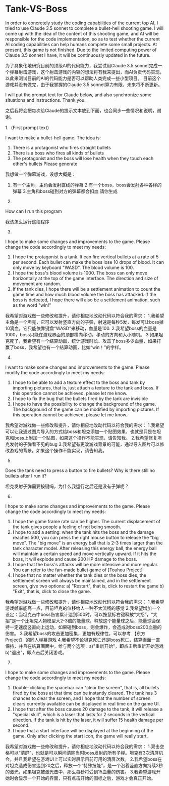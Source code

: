 # Tank-VS-Boss
In order to concretely study the coding capabilities of the current top AI, I tried to use Claude 3.5 sonnet to complete a bullet-hell shooting game. I will come up with the idea of ​​the content of this shooting game, and AI will be responsible for the code implementation, so as to test whether the current AI coding capabilities can help humans complete some small projects.
At present, this game is not finished. Due to the limited computing power of Claude 3.5 sonnet I have, it will be continuously updated in the future.


为了具象化地研究目前的顶级AI的代码能力，我尝试用Claude 3.5 sonnet完成一个弹幕射击游戏，这个射击游戏的内容的想法将有我来提出，而AI负责代码实现，以此来测试目前的AI的代码能力是否可以帮助人类完成一些小型项目。
目前这个游戏并没有做完，由于我掌握的Claude 3.5 sonnet算力有限，未来将不断更新。

I will put the prompt text for Claude below, and also synchronize some situations and instructions. Thank you.

之后我将会把每次给Claude的提示文本放到下面，也会同步一些情况和说明，谢谢。


1.（First prompt text）

I want to make a bullet-hell game. The idea is:
1. There is a protagonist who fires straight bullets
2. There is a boss who fires all kinds of bullets
3. The protagonist and the boss will lose health when they touch each other's bullets
Please generate

我想做一个弹幕游戏，设想大概是：
1. 有一个主角，主角会发射直线的弹幕
2.有一个boss，boss会发射各种各样的弹幕
3.主角和boss碰到对方的弹幕都会扣血
请你生成

2.
How can I run this program

我该怎么运行这段程序

3.
I hope to make some changes and improvements to the game. Please change the code accordingly to meet my needs:
1. I hope the protagonist is a tank. It can fire vertical bullets at a rate of 5 per second. Each bullet can make the boss lose 10 drops of blood. It can only move by keyboard "WASD". The blood volume is 100.
2. I hope the boss's blood volume is 1000. The boss can only move horizontally at the top of the game interface. The direction and size of movement are random.
3. If the tank dies, I hope there will be a settlement animation to count the game time and how much blood volume the boss has attacked. If the boss is defeated, I hope there will also be a settlement animation, such as the word "win!"

我希望对游戏做一些修改和提升，请你相应地改动代码以符合我的需求：
1.我希望主角是一个坦克，它可以发射竖直方向的子弹，射速是每秒5发，每发可让boss掉10滴血。它只能依靠键盘“WASD”来移动，血量是100.
2.我希望boss的血量是1000，boss只能在游戏界面的顶部横向移动，移动的方向和大小随机。
3.如果坦克死了，我希望有一个结算动画，统计游戏时长、攻击了boss多少血量，如果打赢了boss，我希望也有一个结算动画，比如“win！”的字样。

4.
I want to make some changes and improvements to the game. Please modify the code accordingly to meet my needs:
1. I hope to be able to add a texture effect to the boss and tank by importing pictures, that is, just attach a texture to the tank and boss. If this operation cannot be achieved, please let me know.
2. I hope to fix the bug that the bullets fired by the tank are invisible
3. I hope to have the possibility to change the background of the game. The background of the game can be modified by importing pictures. If this operation cannot be achieved, please let me know.

我希望对游戏做一些修改和提升，请你相应地改动代码以符合我的需求：
1.我希望可以让我通过图片导入的方式给boss和坦克添加一个贴图效果，也就是只是在坦克和boss上附加一个贴图，如果这个操作不能实现，请告知我。
2.我希望修复坦克发射的子弹看不见的bug
3.我希望有更改游戏背景的可能，通过导入图片可以修改游戏的背景。如果这个操作不能实现，请告知我。

5.
Does the tank need to press a button to fire bullets? Why is there still no bullets after I run it?

坦克发射子弹需要按键吗，为什么我运行之后还是没有子弹呢？

6.
I hope to make some changes and improvements to the game. Please change the code accordingly to meet my needs:
1. I hope the game frame rate can be higher. The current displacement of the tank gives people a feeling of not being smooth.
2. I hope to add a setting: when the tank hits the boss and the damage reaches 500, you can press the right mouse button to release the "big move". The "big move" is an energy ball that is 2-3 times larger than the tank character model. After releasing this energy ball, the energy ball will maintain a certain speed and move vertically upward. If it hits the boss, it will explode and cause 200 HP damage to the boss.
3. I hope that the boss's attacks will be more intensive and more regular. You can refer to the fan-made bullet game of [Touhou Project]
4. I hope that no matter whether the tank dies or the boss dies, the settlement screen will always be maintained, and in the settlement screen, give two options: a) "Restart", that is, click to restart the game b) "Exit", that is, click to close the game.



我希望对游戏做一些修改和提升，请你相应地改动代码以符合我的需求：
1.我希望游戏帧率能高一点，目前坦克的位移给人一种不太流畅的感觉
2.我希望增加一个设定：当坦克击中boss伤害累计达到500时，可以按鼠标右键释放“大招”，“大招”是一个比坦克人物模型大2-3倍的能量球，释放这个能量球之后，能量球会保持一定速度竖直向上运动，如果碰到boss，则会爆炸，会造成对boss200血量的伤害。
3.我希望boss的攻击更加密集，更加有规律性，可以参考 【东方Project】 的同人弹幕游戏
4.我希望不论坦克死亡还是boss死亡，结算画面一直保持，并且在结算画面中，给与两个选项：a)"重新开始"，即点击后重新开始游戏 b)"退出"，即点击后关闭游戏。

7.
I hope to make some changes and improvements to the game. Please change the code accordingly to meet my needs:
1. Double-clicking the spacebar can "clear the screen", that is, all bullets fired by the boss at that time can be instantly cleared. The tank has 3 chances to clear the screen, and I hope that the number of screen clears currently available can be displayed in real time on the game UI.
2. I hope that after the boss causes 20 damage to the tank, it will release a "special skill", which is a laser that lasts for 2 seconds in the vertical direction. If the tank is hit by the laser, it will suffer 15 health damage per second.
3. I hope that a start interface will be displayed at the beginning of the game. Only after clicking the start icon, the game will really start.


我希望对游戏做一些修改和提升，请你相应地改动代码以符合我的需求：
1.双击空格可以“清屏”，也就是可以瞬间清除当时boss发射的所有子弹。坦克有3次清屏机会，并且我希望在游戏UI上可以实时展示目前可用的清屏次数。
2.我希望boss在对坦克造成伤害达到20之后，释放一个“特殊技能”，是一个沿着竖直方向持续2秒的激光，如果坦克被激光击中，那么每秒将受到15血量的伤害。
3.我希望游戏开始时会显示一个开始的界面，只有点击开始的图标之后，游戏才会真正开始。


